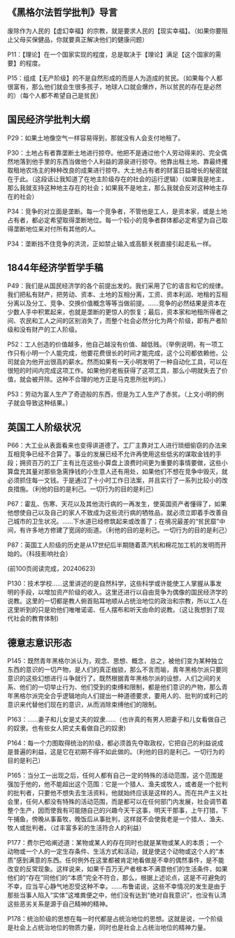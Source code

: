 ## 《黑格尔法哲学批判》导言

废除作为人民的【虚幻幸福】的宗教，就是要求人民的【现实幸福】。（如果你要阻止父母买保健品，你就要真正解决他们的健康问题）

P11：【理论】在一个国家实现的程度，总是取决于【理论】满足【这个国家的需要】的程度。

P15：组成【无产阶级】的不是自然形成的而是人为造成的贫民。（如果每个人都很富有，那么他们就会生很多孩子，地球人口就会爆炸，所以贫民的存在是必然的）（每个人都不希望自己是贫民）

## 国民经济学批判大纲

P29：如果土地像空气一样容易得到，那就没有人会支付地租了。

P30：土地占有者靠垄断土地进行掠夺。他把不是通过他个人劳动得来的、完全偶然地落到他手里的东西当做他个人利益的源泉进行掠夺。他靠出租土地、靠最终攫取租地农场主的种种改良的成果进行掠夺。大土地占有者的财富日益增长的秘密就在于此。（这段话让我知道了在地主阶级存在的社会的运行逻辑）（如果我是地主，那么我就支持这种地主存在的社会；如果我不是地主，那么我就会反对这种地主存在的社会）

P34：竞争的对立面是垄断。每一个竞争者，不管他是工人，是资本家，或是土地占有者，都必定希望取得垄断地位。每一个较小的竞争者群体都必定希望为自己取得垄断地位来对付所有其他的人。

P34：垄断挡不住竞争的洪流，正如禁止输入或高额关税直接引起走私一样。

## 1844年经济学哲学手稿

P49：我们是从国民经济学的各个前提出发的。我们采用了它的语言和它的规律。我们把私有财产，把劳动、资本、土地的互相分离，工资、资本利润、地租的互相分离以及分工、竞争、交换价值概念等等当做前提。……竞争的必然结果是资本在少数人手中积累起来，也就是垄断的更惊人的恢复；最后，资本家和地租所得者之间、农民和工人之间的区别消失了，而整个社会必然分化为两个阶级，即有产者阶级和没有财产的工人阶级。

P52：工人创造的价值越多，他自己越没有价值、越低贱。（举例说明，有一项工作只有小明一个人能完成，他要花费很长的时间才能完成，这个公司都依赖他，公司就会为他开出很高的薪水。然而如果有一天小明发明了一种自动化工具，可以在很短的时间内完成这项工作。如果他的老板获得了这项工具，那么小明就失去了价值，就会被开除。这种不合理的地方正是马克思所批判的。）

P53：劳动为富人生产了奇迹般的东西，但是为工人生产了赤贫。（上文小明的例子就会导致这种结果。）

## 英国工人阶级状况

P66：大工业从表面看来也变得讲道德了。工厂主靠对工人进行琐细偷窃的办法来互相竞争已经不合算了。事业的发展已经不允许再使用这些低劣的谋取金钱的手段；拥资百万的工厂主有比在这些小算盘上浪费时间更为重要的事情要做，这些小算盘充其量对那些急需挣钱的小生意人还有用处，如果他们不想在竞争中毁灭，就必须抓住每一文钱。于是通过了十小时工作日法案，并且实行了一系列比较小的改良措施。（利他的目的是利己。一切行为的目的是利己）

P67：霍乱、伤寒、天花以及其他流行病的一再发生，使英国资产者懂得了，如果他想使自己以及自己的家人不致成为这些流行病的牺牲品，就必须立即着手改善自己城市的卫生状况。……下水道已经修筑起来或改善了；在境况最差的“贫民窟”中间，有许多地方修建了宽阔的街道。（利他的目的是利己。一切行为的目的是利己）

P87：英国工人阶级的历史是从17世纪后半期随着蒸汽机和棉花加工机的发明而开始的。（科技影响社会）

(前100页阅读完成，20240623)

P130：技术学校……这里讲述的是自然科学，这些科学或许能使工人掌握从事发明的手段，以增加资产阶级的收入。这里还进行以自由竞争为偶像的国民经济学的说教。这里的一切都是教人俯首贴耳地顺从占统治地位的政治和宗教，所以工人在这里听到的只是劝他们唯唯诺诺、任人摆布和听天由命的说教。（这让我想到了现代社会的教育体制)

## 德意志意识形态

P145：既然青年黑格尔派认为，观念、思想、概念，总之，被他们变为某种独立东西的意识的一切产物，是人们的真正枷锁，那么不言而喻，青年黑格尔派只要同意识的这些幻想进行斗争就行了。既然根据青年黑格尔派的设想，人们之间的关系、他们的一切举止行为、他们受到的束缚和限制，都是他们意识的产物，那么青年黑格尔派完全合乎逻辑地向人们提出一种道德要求，要用人的、批判的或利己的意识来代替他们现在的意识，从而消除束缚他们的限制。

P163：……妻子和儿女是丈夫的奴隶……（也许真的有男人把妻子和儿女看做自己的奴隶。也有些女人把丈夫看做自己的奴隶)

P164：每一个力图取得统治的阶级，都必须首先夺取政权，它把自己的利益说成是普遍的利益，这是它在初期不得不如此做的。（利他的目的是利己。一切行为的目的是利己）

P165：当分工一出现之后，任何人都有自己一定的特殊的活动范围，这个范围是强加于他的，他不能超出这个范围：它是一个猎人、渔夫或牧人，或者是一个批判的批判者，只要他不想失去生活资料，他就始终应该是这样的人。而在共产主义社会里，任何人都没有特殊的活动范围，而是都可以在任何部门内发展，社会调节着整个生产，因而使我有可能随自己的兴趣今天干这事，明天干那事，上午打猎，下午捕鱼，傍晚从事畜牧，晚饭后从事批判，这样就不会使我老是一个猎人、渔夫、牧人或批判者。（过丰富多彩的生活符合人的利益）

P177：费尔巴哈阐述道：某物或某人的存在同时也就是某物或某人的本质；一个动物或一个人的一定生存条件、生活方式和活动，就是使这个动物或这个人的“本质”感到满意的东西。任何例外在这里都被肯定地看做是不幸的偶然事件，是不能改变的反常现象。这样说来，如果千百万无产者根本不满意他们的生活条件，如果他们的“存在”同他们的“本质”完全不符合，那么，根据上述论点，这是不可避免的不幸，应当平心静气地忍受这种不幸。……布鲁诺说，这些不幸情况的发生是由于那些当事人陷入“实体”这堆粪便之中，他们没有达到“绝对自我意识”，也没有认清这些恶劣关系是源于自己精神的精神。

P178：统治阶级的思想在每一时代都是占统治地位的思想。这就是说，一个阶级是社会上占统治地位的物质力量，同时也是社会上占统治地位的精神力量。